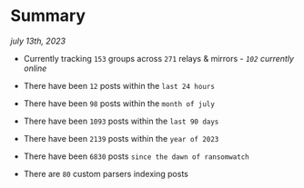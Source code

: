 
# Summary
_july 13th, 2023_

- Currently tracking `153` groups across `271` relays & mirrors - _`102` currently online_

- There have been `12` posts within the `last 24 hours`

- There have been `98` posts within the `month of july`

- There have been `1093` posts within the `last 90 days`

- There have been `2139` posts within the `year of 2023`

- There have been `6830` posts `since the dawn of ransomwatch`

- There are `80` custom parsers indexing posts
